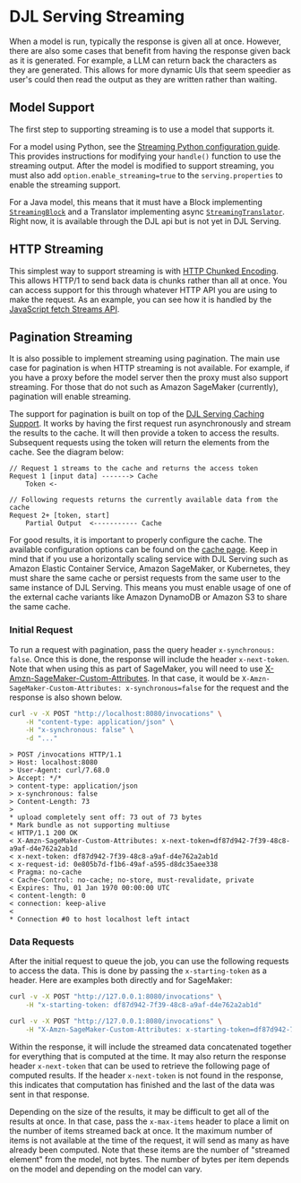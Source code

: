 # DJL Serving Streaming

When a model is run, typically the response is given all at once. However, there are also some cases that benefit from having the response given back as it is generated. For example, a LLM can return back the characters as they are generated. This allows for more dynamic UIs that seem speedier as user's could then read the output as they are written rather than waiting.

## Model Support

The first step to supporting streaming is to use a model that supports it.

For a model using Python, see the [Streaming Python configuration guide](streaming_config.md). This provides instructions for modifying your `handle()` function to use the streaming output. After the model is modified to support streaming, you must also add `option.enable_streaming=true` to the `serving.properties` to enable the streaming support.

For a Java model, this means that it must have a Block implementing [`StreamingBlock`](https://javadoc.io/doc/ai.djl/api/latest/ai/djl/inference/streaming/StreamingBlock.html) and a Translator implementing async [`StreamingTranslator`](https://javadoc.io/doc/ai.djl/api/latest/ai/djl/inference/streaming/StreamingTranslator.html). Right now, it is available through the DJL api but is not yet in DJL Serving.

## HTTP Streaming

This simplest way to support streaming is with [HTTP Chunked Encoding](https://en.wikipedia.org/wiki/Chunked_transfer_encoding). This allows HTTP/1 to send back data is chunks rather than all at once. You can access support for this through whatever HTTP API you are using to make the request. As an example, you can see how it is handled by the [JavaScript fetch Streams API](https://developer.mozilla.org/en-US/docs/Web/API/Streams_API/Using_readable_streams).

## Pagination Streaming

It is also possible to implement streaming using pagination. The main use case for pagination is when HTTP streaming is not available. For example, if you have a proxy before the model server then the proxy must also support streaming. For those that do not such as Amazon SageMaker (currently), pagination will enable streaming.

The support for pagination is built on top of the [DJL Serving Caching Support](cache.md). It works by having the first request run asynchronously and stream the results to the cache. It will then provide a token to access the results. Subsequent requests using the token will return the elements from the cache. See the diagram below:

```
// Request 1 streams to the cache and returns the access token
Request 1 [input data] -------> Cache
    Token <-

// Following requests returns the currently available data from the cache
Request 2+ [token, start]
    Partial Output  <----------- Cache
```

For good results, it is important to properly configure the cache. The available configuration options can be found on the [cache page](cache.md). Keep in mind that if you use a horizontally scaling service with DJL Serving such as Amazon Elastic Container Service, Amazon SageMaker, or Kubernetes, they must share the same cache or persist requests from the same user to the same instance of DJL Serving. This means you must enable usage of one of the external cache variants like Amazon DynamoDB or Amazon S3 to share the same cache.

### Initial Request

To run a request with pagination, pass the query header `x-synchronous: false`. Once this is done, the response will include the header `x-next-token`. Note that when using this as part of SageMaker, you will need to use [X-Amzn-SageMaker-Custom-Attributes](https://docs.aws.amazon.com/sagemaker/latest/APIReference/API_runtime_InvokeEndpoint.html#API_runtime_InvokeEndpoint_ResponseSyntax). In that case, it would be `X-Amzn-SageMaker-Custom-Attributes: x-synchronous=false` for the request and the response is also shown below.

```sh
curl -v -X POST "http://localhost:8080/invocations" \
    -H "content-type: application/json" \
    -H "x-synchronous: false" \
    -d "..."
```

```
> POST /invocations HTTP/1.1
> Host: localhost:8080
> User-Agent: curl/7.68.0
> Accept: */*
> content-type: application/json
> x-synchronous: false
> Content-Length: 73
>
* upload completely sent off: 73 out of 73 bytes
* Mark bundle as not supporting multiuse
< HTTP/1.1 200 OK
< X-Amzn-SageMaker-Custom-Attributes: x-next-token=df87d942-7f39-48c8-a9af-d4e762a2ab1d
< x-next-token: df87d942-7f39-48c8-a9af-d4e762a2ab1d
< x-request-id: 0e805b7d-f1b6-49af-a595-d8dc35aee338
< Pragma: no-cache
< Cache-Control: no-cache; no-store, must-revalidate, private
< Expires: Thu, 01 Jan 1970 00:00:00 UTC
< content-length: 0
< connection: keep-alive
<
* Connection #0 to host localhost left intact
```

### Data Requests

After the initial request to queue the job, you can use the following requests to access the data. This is done by passing the `x-starting-token` as a header. Here are examples both directly and for SageMaker:

```sh
curl -v -X POST "http://127.0.0.1:8080/invocations" \
    -H "x-starting-token: df87d942-7f39-48c8-a9af-d4e762a2ab1d"
```

```sh
curl -v -X POST "http://127.0.0.1:8080/invocations" \
    -H "X-Amzn-SageMaker-Custom-Attributes: x-starting-token=df87d942-7f39-48c8-a9af-d4e762a2ab1d"
```

Within the response, it will include the streamed data concatenated together for everything that is computed at the time. It may also return the response header `x-next-token` that can be used to retrieve the following page of computed results. If the header `x-next-token` is not found in the response, this indicates that computation has finished and the last of the data was sent in that response.

Depending on the size of the results, it may be difficult to get all of the results at once. In that case, pass the `x-max-items` header to place a limit on the number of items streamed back at once. It the maximum number of items is not available at the time of the request, it will send as many as have already been computed. Note that these items are the number of "streamed element" from the model, not bytes. The number of bytes per item depends on the model and depending on the model can vary.
